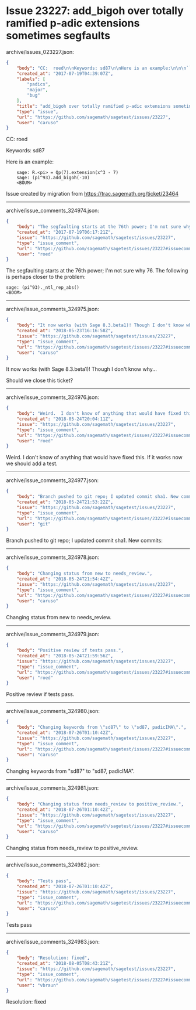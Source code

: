 # Issue 23227: add_bigoh over totally ramified p-adic extensions sometimes segfaults

archive/issues_023227.json:
```json
{
    "body": "CC:  roed\n\nKeywords: sd87\n\nHere is an example:\n\n\n```\n    sage: R.<pi> = Qp(7).extension(x^3 - 7)\n    sage: (pi^93).add_bigoh(-10)\n    <BOUM>\n```\n\n\n\nIssue created by migration from https://trac.sagemath.org/ticket/23464\n\n",
    "created_at": "2017-07-19T04:39:07Z",
    "labels": [
        "padics",
        "major",
        "bug"
    ],
    "title": "add_bigoh over totally ramified p-adic extensions sometimes segfaults",
    "type": "issue",
    "url": "https://github.com/sagemath/sagetest/issues/23227",
    "user": "caruso"
}
```
CC:  roed

Keywords: sd87

Here is an example:


```
    sage: R.<pi> = Qp(7).extension(x^3 - 7)
    sage: (pi^93).add_bigoh(-10)
    <BOUM>
```



Issue created by migration from https://trac.sagemath.org/ticket/23464





---

archive/issue_comments_324974.json:
```json
{
    "body": "The segfaulting starts at the 76th power; I'm not sure why 76.  The following is perhaps closer to the problem:\n\n```\nsage: (pi^93)._ntl_rep_abs()\n<BOOM>\n```\n",
    "created_at": "2017-07-19T06:17:21Z",
    "issue": "https://github.com/sagemath/sagetest/issues/23227",
    "type": "issue_comment",
    "url": "https://github.com/sagemath/sagetest/issues/23227#issuecomment-324974",
    "user": "roed"
}
```

The segfaulting starts at the 76th power; I'm not sure why 76.  The following is perhaps closer to the problem:

```
sage: (pi^93)._ntl_rep_abs()
<BOOM>
```




---

archive/issue_comments_324975.json:
```json
{
    "body": "It now works (with Sage 8.3.beta1)! Though I don't know why...\n\nShould we close this ticket?",
    "created_at": "2018-05-23T16:16:58Z",
    "issue": "https://github.com/sagemath/sagetest/issues/23227",
    "type": "issue_comment",
    "url": "https://github.com/sagemath/sagetest/issues/23227#issuecomment-324975",
    "user": "caruso"
}
```

It now works (with Sage 8.3.beta1)! Though I don't know why...

Should we close this ticket?



---

archive/issue_comments_324976.json:
```json
{
    "body": "Weird.  I don't know of anything that would have fixed this.  If it works now we should add a test.",
    "created_at": "2018-05-24T20:04:11Z",
    "issue": "https://github.com/sagemath/sagetest/issues/23227",
    "type": "issue_comment",
    "url": "https://github.com/sagemath/sagetest/issues/23227#issuecomment-324976",
    "user": "roed"
}
```

Weird.  I don't know of anything that would have fixed this.  If it works now we should add a test.



---

archive/issue_comments_324977.json:
```json
{
    "body": "Branch pushed to git repo; I updated commit sha1. New commits:",
    "created_at": "2018-05-24T21:53:22Z",
    "issue": "https://github.com/sagemath/sagetest/issues/23227",
    "type": "issue_comment",
    "url": "https://github.com/sagemath/sagetest/issues/23227#issuecomment-324977",
    "user": "git"
}
```

Branch pushed to git repo; I updated commit sha1. New commits:



---

archive/issue_comments_324978.json:
```json
{
    "body": "Changing status from new to needs_review.",
    "created_at": "2018-05-24T21:54:42Z",
    "issue": "https://github.com/sagemath/sagetest/issues/23227",
    "type": "issue_comment",
    "url": "https://github.com/sagemath/sagetest/issues/23227#issuecomment-324978",
    "user": "caruso"
}
```

Changing status from new to needs_review.



---

archive/issue_comments_324979.json:
```json
{
    "body": "Positive review if tests pass.",
    "created_at": "2018-05-24T21:59:56Z",
    "issue": "https://github.com/sagemath/sagetest/issues/23227",
    "type": "issue_comment",
    "url": "https://github.com/sagemath/sagetest/issues/23227#issuecomment-324979",
    "user": "roed"
}
```

Positive review if tests pass.



---

archive/issue_comments_324980.json:
```json
{
    "body": "Changing keywords from \"sd87\" to \"sd87, padicIMA\".",
    "created_at": "2018-07-26T01:10:42Z",
    "issue": "https://github.com/sagemath/sagetest/issues/23227",
    "type": "issue_comment",
    "url": "https://github.com/sagemath/sagetest/issues/23227#issuecomment-324980",
    "user": "caruso"
}
```

Changing keywords from "sd87" to "sd87, padicIMA".



---

archive/issue_comments_324981.json:
```json
{
    "body": "Changing status from needs_review to positive_review.",
    "created_at": "2018-07-26T01:10:42Z",
    "issue": "https://github.com/sagemath/sagetest/issues/23227",
    "type": "issue_comment",
    "url": "https://github.com/sagemath/sagetest/issues/23227#issuecomment-324981",
    "user": "caruso"
}
```

Changing status from needs_review to positive_review.



---

archive/issue_comments_324982.json:
```json
{
    "body": "Tests pass",
    "created_at": "2018-07-26T01:10:42Z",
    "issue": "https://github.com/sagemath/sagetest/issues/23227",
    "type": "issue_comment",
    "url": "https://github.com/sagemath/sagetest/issues/23227#issuecomment-324982",
    "user": "caruso"
}
```

Tests pass



---

archive/issue_comments_324983.json:
```json
{
    "body": "Resolution: fixed",
    "created_at": "2018-08-05T08:43:21Z",
    "issue": "https://github.com/sagemath/sagetest/issues/23227",
    "type": "issue_comment",
    "url": "https://github.com/sagemath/sagetest/issues/23227#issuecomment-324983",
    "user": "vbraun"
}
```

Resolution: fixed
